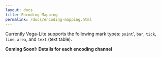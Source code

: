 ```yaml
---
layout: docs
title: Encoding Mapping
permalink: /docs/encoding-mapping.html
---
```


Currently Vega-Lite supports the following mark types:
`point`', `bar`, `tick`, `line`, `area`, and `text` (text table).

__Coming Soon!: Details for each encoding channel__


<!--
## Point
- point can be used with any data type
- support all encoding channels
- Point can be used to create dot plots, scatter plots and bubble plots
- Filled and Open Shapes
-->

<!--
## Bar
- Bar = at least one measure and typically another dimension
- How orientation is determined
- Bar can be used to create bar chart, stacked bar chart, layered bar chart and grouped bar chart (when combined with facets)
- (Future -- once we have tooltip) -- playing bar's trick with `detail` channel
-->

<!--
## Tick
- Supported data type
- How orientation is determined

-->


<!--
## Line
- Line = ordinal / temporal and typically another measure  
- How sort order is determined
- Advance Sorting Technique
- (Future) color
-->


<!--
## Area
- Area = ordinal / temporal and typically another measure  
- How sort order is determined
- Stacking
-->


<!--
Text


-->
